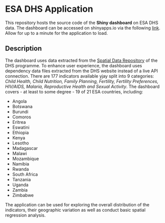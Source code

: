 # ESA DHS Application
This repository hosts the source code of the **Shiny dashboard** on ESA DHS data. The dashboard can be accessed on shinyapps.io via the following [link](https://alinacherkas.shinyapps.io/esa-dhs-app/). Allow for up to a minute for the application to load.

## Description
The dashboard uses data extracted from the [Spatial Data Repository](https://spatialdata.dhsprogram.com/home/) of the DHS programme. To enhance user experience, the dashboard uses dependency data files extracted from the DHS website instead of a live API connection. There are 177 indicators available yjay split into 9 categories: *Child Health, Child Nutrition, Family Planning, Fertility, Fertility Preferences, HIV/AIDS, Malaria, Reproductive Health and Sexual Activity*. The dashboard covers - at  least to some degree - 19 of 21 ESA countries, including:

- Angola
- Botswana
- Burundi
- Comoros
- Eritrea
- Eswatini
- Ethiopia
- Kenya
- Lesotho
- Madagascar
- Malawi
- Mozambique
- Namibia
- Rwanda
- South Africa
- Tanzania
- Uganda
- Zambia
- Zimbabwe

The application can be used for exploring the overall distribution of the indicators, their geographic variation as well as conduct basic spatial regression analysis.
